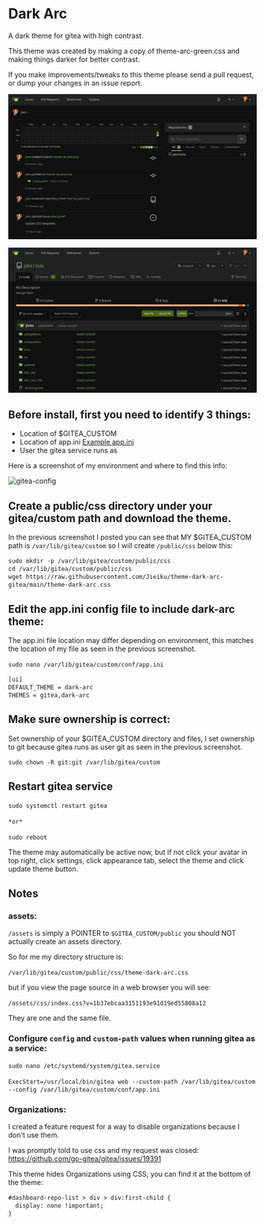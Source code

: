 # Dark Arc
A dark theme for gitea with high contrast.

This theme was created by making a copy of theme-arc-green.css and making things darker for better contrast.

If you make improvements/tweaks to this theme please send a pull request, or dump your changes in an issue report.

![dark-arc-dashboard](screenshot.png)

![dark-arc-repository](screenshot2.png)

## Before install, first you need to identify 3 things:

- Location of $GITEA_CUSTOM
- Location of app.ini [Example app.ini](https://raw.githubusercontent.com/go-gitea/gitea/main/custom/conf/app.example.ini)
- User the gitea service runs as

Here is a screenshot of my environment and where to find this info:

![gitea-config](https://user-images.githubusercontent.com/106644/164337138-d3189b31-61d9-416d-ac59-3412a1dcc1c8.png)

## Create a public/css directory under your gitea/custom path and download the theme.

In the previous screenshot I posted you can see that MY $GITEA_CUSTOM path is `/var/lib/gitea/custom` so I will create `/public/css` below this:

    sudo mkdir -p /var/lib/gitea/custom/public/css
    cd /var/lib/gitea/custom/public/css
    wget https://raw.githubusercontent.com/Jieiku/theme-dark-arc-gitea/main/theme-dark-arc.css

## Edit the app.ini config file to include dark-arc theme:

The app.ini file location may differ depending on environment, this matches the location of my file as seen in the previous screenshot.

`sudo nano /var/lib/gitea/custom/conf/app.ini`

    [ui]
    DEFAULT_THEME = dark-arc
    THEMES = gitea,dark-arc

## Make sure ownership is correct:

Set ownership of your $GITEA_CUSTOM directory and files, I set ownership to git because gitea runs as user git as seen in the previous screenshot.

    sudo chown -R git:git /var/lib/gitea/custom

## Restart gitea service

    sudo systemctl restart gitea

    *or*

    sudo reboot

The theme may automatically be active now, but if not click your avatar in top right, click settings, click appearance tab, select the theme and click update theme button.


## Notes

### assets:

`/assets` is simply a POINTER to `$GITEA_CUSTOM/public` you should NOT actually create an assets directory.

So for me my directory structure is:

`/var/lib/gitea/custom/public/css/theme-dark-arc.css`

but if you view the page source in a web browser you will see:

`/assets/css/index.css?v=1b37ebcaa3151193e91d19ed55808a12`

They are one and the same file.


### Configure `config` and `custom-path` values when running gitea as a service:

    sudo nano /etc/systemd/system/gitea.service

    ExecStart=/usr/local/bin/gitea web --custom-path /var/lib/gitea/custom --config /var/lib/gitea/custom/conf/app.ini


### Organizations:

I created a feature request for a way to disable organizations because I don't use them.

I was promptly told to use css and my request was closed: https://github.com/go-gitea/gitea/issues/19391

This theme hides Organizations using CSS, you can find it at the bottom of the theme:

    #dashboard-repo-list > div > div:first-child {
      display: none !important;
    }
